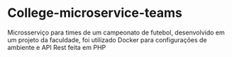 # College-microservice-teams
Microsserviço para times de um campeonato de futebol, desenvolvido em um projeto da faculdade, foi utilizado Docker para configurações de ambiente e API Rest feita em PHP

